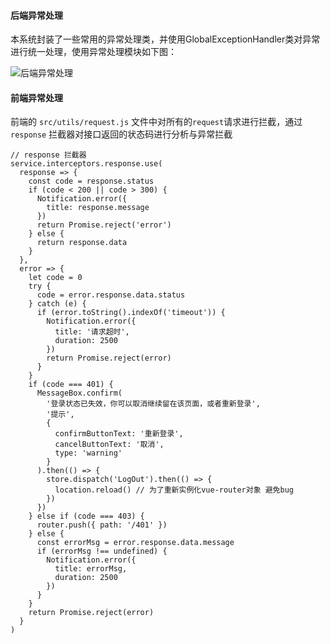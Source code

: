 #### 后端异常处理

本系统封装了一些常用的异常处理类，并使用GlobalExceptionHandler类对异常进行统一处理，使用异常处理模块如下图：

![后端异常处理](https://i.loli.net/2019/03/28/5c9c945e998bc.png)  

#### 前端异常处理

前端的 `src/utils/request.js` 文件中对所有的`request`请求进行拦截，通过 `response` 拦截器对接口返回的状态码进行分析与异常拦截

```
// response 拦截器
service.interceptors.response.use(
  response => {
    const code = response.status
    if (code < 200 || code > 300) {
      Notification.error({
        title: response.message
      })
      return Promise.reject('error')
    } else {
      return response.data
    }
  },
  error => {
    let code = 0
    try {
      code = error.response.data.status
    } catch (e) {
      if (error.toString().indexOf('timeout')) {
        Notification.error({
          title: '请求超时',
          duration: 2500
        })
        return Promise.reject(error)
      }
    }
    if (code === 401) {
      MessageBox.confirm(
        '登录状态已失效，你可以取消继续留在该页面，或者重新登录',
        '提示',
        {
          confirmButtonText: '重新登录',
          cancelButtonText: '取消',
          type: 'warning'
        }
      ).then(() => {
        store.dispatch('LogOut').then(() => {
          location.reload() // 为了重新实例化vue-router对象 避免bug
        })
      })
    } else if (code === 403) {
      router.push({ path: '/401' })
    } else {
      const errorMsg = error.response.data.message
      if (errorMsg !== undefined) {
        Notification.error({
          title: errorMsg,
          duration: 2500
        })
      }
    }
    return Promise.reject(error)
  }
)
```